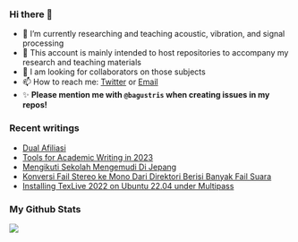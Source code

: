 ### Hi there 👋
<!-- **bagustris/bagustris** is a ✨ _special_ ✨ repository because its `README.md` (this file) appears on your GitHub profile. -->
- 🔭 I’m currently researching and teaching acoustic, vibration, and signal processing
- 💬 This account is mainly intended to host repositories to accompany my research and teaching materials
- 👯 I am looking for collaborators on those subjects 
- 📫 How to reach me: [Twitter](https://twitter.com/btatmaja) or [Email](mailto:bagus@ep.its.ac.id)
-  ✨ **Please mention me with `@bagustris` when creating issues in my repos!**

### Recent writings
<!-- BLOG-POST-LIST:START -->
- [Dual Afiliasi](https://bagustris.blogspot.com/2023/01/dual-afiliasi.html)
- [Tools for Academic Writing in 2023](https://bagustris.blogspot.com/2023/01/tools-for-academic-writing-in-2023.html)
- [Mengikuti Sekolah Mengemudi Di Jepang](https://bagustris.blogspot.com/2022/12/mengikuti-sekolah-mengemudi-di-jepang.html)
- [Konversi Fail Stereo ke Mono Dari Direktori Berisi Banyak Fail Suara](https://bagustris.blogspot.com/2022/11/konversi-fail-stereo-ke-mono-dari.html)
- [Installing TexLive 2022 on Ubuntu 22.04 under Multipass](https://bagustris.blogspot.com/2022/09/install-texlive-2022-on-ubuntu-2204.html)
<!-- BLOG-POST-LIST:END -->

### My Github Stats
[![](https://github-readme-stats-sigma-five.vercel.app/api?username=bagustris&theme=onedark&hide_title=true&hide_border=true)](https://github.com/bagustris)

<!-- - 🤔 I’m looking for help with ... 
- 💬 Ask me about ...
- 😄 Pronouns: ...
- ⚡ Fun fact: ... 
- 🌱 I’m currently also learning and teaching on those subjects 🔭 -->

<!--
I am currently learning, teaching, and researching ~speech~ sound processing. Below are my repositories; most of them were made to accompany my research papers. Feel free to open issues and make pull requests. I will be happy if you wanna collaborate with me, in all areas. Reach me by email or Twitter.
-->
